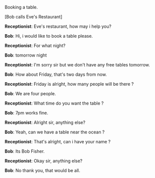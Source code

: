 Booking a table.

[Bob calls Eve's Restaurant]

**Receptionist**: Eve's restaurant, how may i help you?

**Bob**: Hi, i would like to book a table please.

**Receptionist**: For what night?

**Bob**: tomorrow night

**Receptionist**: I'm sorry sir but we don't have any free tables tomorrow. 

**Bob**: How about Friday, that's two days from now.

**Receptionist**: Friday is alright, how many people will be there ?

**Bob**: We are four people.

**Receptionist**: What time do you want the table ?

**Bob**: 7pm works fine.

**Receptionist**: Alright sir, anything else?

**Bob**: Yeah, can we have a table near the ocean ?

**Receptionist**: That's alright, can i have your name ?

**Bob**: Its Bob Fisher.

**Receptionist**: Okay sir, anything else?

**Bob**: No thank you, that would be all.
